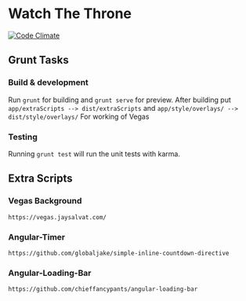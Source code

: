 # Watch The Throne

[![Code Climate](https://codeclimate.com/github/rajatsharma305/wttfinal/badges/gpa.svg)](https://codeclimate.com/github/rajatsharma305/wttfinal)

## Grunt Tasks

### Build & development

Run `grunt` for building and `grunt serve` for preview.
After building put `app/extraScripts --> dist/extraScripts` and `app/style/overlays/ --> dist/style/overlays/`
For working of Vegas

### Testing

Running `grunt test` will run the unit tests with karma.

## Extra Scripts

### Vegas Background

`https://vegas.jaysalvat.com/`

### Angular-Timer

`https://github.com/globaljake/simple-inline-countdown-directive`

### Angular-Loading-Bar

`https://github.com/chieffancypants/angular-loading-bar`
